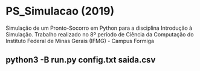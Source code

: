# PS_Simulacao (2019)

Simulação de um Pronto-Socorro em Python para a disciplina Introdução à Simulação. Trabalho realizado no 8º período de Ciência da Computação do Instituto Federal de Minas Gerais (IFMG) - Campus Formiga

## python3 -B run.py config.txt saida.csv
